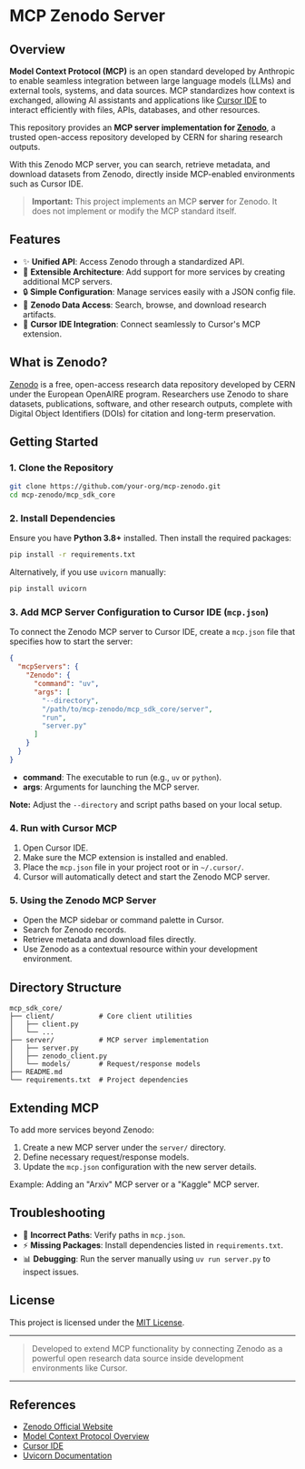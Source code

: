 # MCP Zenodo Server

## Overview

**Model Context Protocol (MCP)** is an open standard developed by Anthropic to enable seamless integration between large language models (LLMs) and external tools, systems, and data sources. MCP standardizes how context is exchanged, allowing AI assistants and applications like [Cursor IDE](https://cursor.sh/) to interact efficiently with files, APIs, databases, and other resources.

This repository provides an **MCP server implementation for [Zenodo](https://zenodo.org/)**, a trusted open-access repository developed by CERN for sharing research outputs.

With this Zenodo MCP server, you can search, retrieve metadata, and download datasets from Zenodo, directly inside MCP-enabled environments such as Cursor IDE.

> **Important:** This project implements an MCP **server** for Zenodo. It does not implement or modify the MCP standard itself.

## Features

- ✨ **Unified API**: Access Zenodo through a standardized API.
- 🔧 **Extensible Architecture**: Add support for more services by creating additional MCP servers.
- 🔒 **Simple Configuration**: Manage services easily with a JSON config file.
- 📖 **Zenodo Data Access**: Search, browse, and download research artifacts.
- 🌈 **Cursor IDE Integration**: Connect seamlessly to Cursor's MCP extension.

## What is Zenodo?

[Zenodo](https://zenodo.org/) is a free, open-access research data repository developed by CERN under the European OpenAIRE program. Researchers use Zenodo to share datasets, publications, software, and other research outputs, complete with Digital Object Identifiers (DOIs) for citation and long-term preservation.

## Getting Started

### 1. Clone the Repository

```bash
git clone https://github.com/your-org/mcp-zenodo.git
cd mcp-zenodo/mcp_sdk_core
```

### 2. Install Dependencies

Ensure you have **Python 3.8+** installed. Then install the required packages:

```bash
pip install -r requirements.txt
```

Alternatively, if you use `uvicorn` manually:

```bash
pip install uvicorn
```

### 3. Add MCP Server Configuration to Cursor IDE (`mcp.json`)

To connect the Zenodo MCP server to Cursor IDE, create a `mcp.json` file that specifies how to start the server:

```json
{
  "mcpServers": {
    "Zenodo": {
      "command": "uv",
      "args": [
        "--directory",
        "/path/to/mcp-zenodo/mcp_sdk_core/server",
        "run",
        "server.py"
      ]
    }
  }
}
```

- **command**: The executable to run (e.g., `uv` or `python`).
- **args**: Arguments for launching the MCP server.

**Note:** Adjust the `--directory` and script paths based on your local setup.

### 4. Run with Cursor MCP

1. Open Cursor IDE.
2. Make sure the MCP extension is installed and enabled.
3. Place the `mcp.json` file in your project root or in `~/.cursor/`.
4. Cursor will automatically detect and start the Zenodo MCP server.

### 5. Using the Zenodo MCP Server

- Open the MCP sidebar or command palette in Cursor.
- Search for Zenodo records.
- Retrieve metadata and download files directly.
- Use Zenodo as a contextual resource within your development environment.

## Directory Structure

```
mcp_sdk_core/
├── client/           # Core client utilities
│   ├── client.py
│   └── ...
├── server/           # MCP server implementation
│   ├── server.py
│   ├── zenodo_client.py
│   └── models/       # Request/response models
├── README.md
└── requirements.txt  # Project dependencies
```

## Extending MCP

To add more services beyond Zenodo:

1. Create a new MCP server under the `server/` directory.
2. Define necessary request/response models.
3. Update the `mcp.json` configuration with the new server details.

Example: Adding an "Arxiv" MCP server or a "Kaggle" MCP server.

## Troubleshooting

- 🔗 **Incorrect Paths**: Verify paths in `mcp.json`.
- ⚡ **Missing Packages**: Install dependencies listed in `requirements.txt`.
- 📊 **Debugging**: Run the server manually using `uv run server.py` to inspect issues.

## License

This project is licensed under the [MIT License](LICENSE).

---

> Developed to extend MCP functionality by connecting Zenodo as a powerful open research data source inside development environments like Cursor.

---

## References

- [Zenodo Official Website](https://zenodo.org/)
- [Model Context Protocol Overview](https://www.anthropic.com/)
- [Cursor IDE](https://cursor.sh/)
- [Uvicorn Documentation](https://www.uvicorn.org/)

